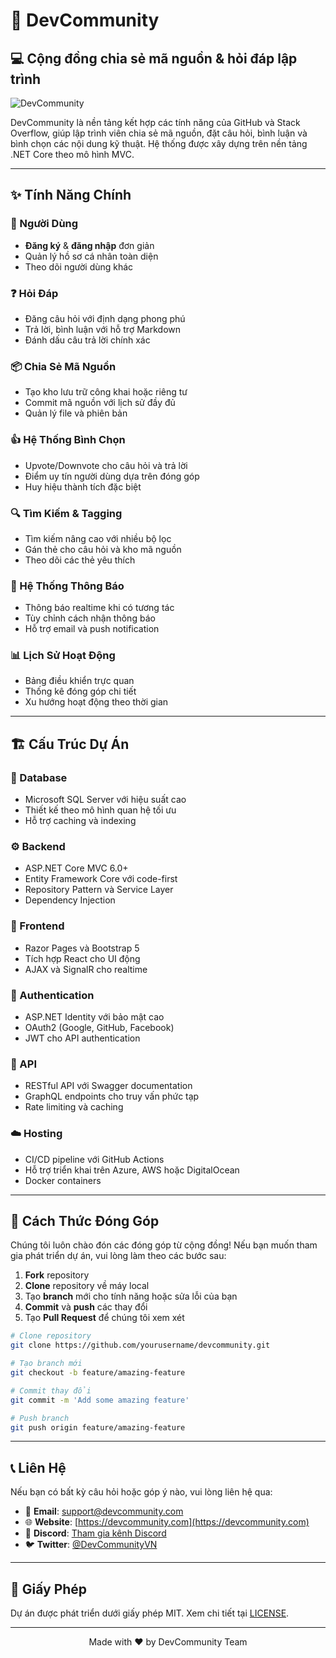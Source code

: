 # 🚀 DevCommunity

## 💻 Cộng đồng chia sẻ mã nguồn & hỏi đáp lập trình

![DevCommunity](https://dev.to/mostafaamine/use-placeholder-website-to-generate-images-3jd4)

DevCommunity là nền tảng kết hợp các tính năng của GitHub và Stack Overflow, giúp lập trình viên chia sẻ mã nguồn, đặt câu hỏi, bình luận và bình chọn các nội dung kỹ thuật. Hệ thống được xây dựng trên nền tảng .NET Core theo mô hình MVC.

---

## ✨ Tính Năng Chính

### 👥 Người Dùng
- **Đăng ký** & **đăng nhập** đơn giản
- Quản lý hồ sơ cá nhân toàn diện
- Theo dõi người dùng khác

### ❓ Hỏi Đáp
- Đăng câu hỏi với định dạng phong phú
- Trả lời, bình luận với hỗ trợ Markdown
- Đánh dấu câu trả lời chính xác

### 📦 Chia Sẻ Mã Nguồn
- Tạo kho lưu trữ công khai hoặc riêng tư
- Commit mã nguồn với lịch sử đầy đủ
- Quản lý file và phiên bản

### 👍 Hệ Thống Bình Chọn
- Upvote/Downvote cho câu hỏi và trả lời
- Điểm uy tín người dùng dựa trên đóng góp
- Huy hiệu thành tích đặc biệt

### 🔍 Tìm Kiếm & Tagging
- Tìm kiếm nâng cao với nhiều bộ lọc
- Gán thẻ cho câu hỏi và kho mã nguồn
- Theo dõi các thẻ yêu thích

### 🔔 Hệ Thống Thông Báo
- Thông báo realtime khi có tương tác
- Tùy chỉnh cách nhận thông báo
- Hỗ trợ email và push notification

### 📊 Lịch Sử Hoạt Động
- Bảng điều khiển trực quan
- Thống kê đóng góp chi tiết
- Xu hướng hoạt động theo thời gian

---

## 🏗️ Cấu Trúc Dự Án

### 💾 Database
- Microsoft SQL Server với hiệu suất cao
- Thiết kế theo mô hình quan hệ tối ưu
- Hỗ trợ caching và indexing

### ⚙️ Backend
- ASP.NET Core MVC 6.0+
- Entity Framework Core với code-first
- Repository Pattern và Service Layer
- Dependency Injection

### 🎨 Frontend
- Razor Pages và Bootstrap 5
- Tích hợp React cho UI động
- AJAX và SignalR cho realtime

### 🔐 Authentication
- ASP.NET Identity với bảo mật cao
- OAuth2 (Google, GitHub, Facebook)
- JWT cho API authentication

### 🔌 API
- RESTful API với Swagger documentation
- GraphQL endpoints cho truy vấn phức tạp
- Rate limiting và caching

### ☁️ Hosting
- CI/CD pipeline với GitHub Actions
- Hỗ trợ triển khai trên Azure, AWS hoặc DigitalOcean
- Docker containers

---

## 🤝 Cách Thức Đóng Góp

Chúng tôi luôn chào đón các đóng góp từ cộng đồng! Nếu bạn muốn tham gia phát triển dự án, vui lòng làm theo các bước sau:

1. **Fork** repository
2. **Clone** repository về máy local
3. Tạo **branch** mới cho tính năng hoặc sửa lỗi của bạn
4. **Commit** và **push** các thay đổi
5. Tạo **Pull Request** để chúng tôi xem xét

```bash
# Clone repository
git clone https://github.com/yourusername/devcommunity.git

# Tạo branch mới
git checkout -b feature/amazing-feature

# Commit thay đổi
git commit -m 'Add some amazing feature'

# Push branch
git push origin feature/amazing-feature
```

---

## 📞 Liên Hệ

Nếu bạn có bất kỳ câu hỏi hoặc góp ý nào, vui lòng liên hệ qua:

- 📧 **Email**: support@devcommunity.com
- 🌐 **Website**: [https://devcommunity.com](https://devcommunity.com)
- 💬 **Discord**: [Tham gia kênh Discord](https://discord.gg/devcommunity)
- 🐦 **Twitter**: [@DevCommunityVN](https://twitter.com/DevCommunityVN)

---

## 📄 Giấy Phép

Dự án được phát triển dưới giấy phép MIT. Xem chi tiết tại [LICENSE](LICENSE).

---

<p align="center">Made with ❤️ by DevCommunity Team</p>
